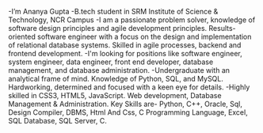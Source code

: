 -I’m Ananya Gupta
-B.tech student in SRM Institute of Science & Technology, NCR Campus
-I am a passionate problem solver, knowledge of software design principles and agile development principles. Results-oriented software engineer with a focus on the design and implementation of relational database systems. Skilled in agile processes, backend and frontend development.
-I'm looking for positions like software engineer, system engineer, data engineer, front end developer, database management, and database administration.
-Undergraduate with an analytical frame of mind. Knowledge of Python, SQL, and MySQL. Hardworking, determined and focused with a keen eye for details. 
-Highly skilled in CSS3, HTML5, JavaScript. Web development, Database Management & Administration.
Key Skills are-
Python, C++, Oracle, Sql, Design Compiler, DBMS, Html And Css, C Programming Language, Excel, SQL Database, SQL Server, C.
